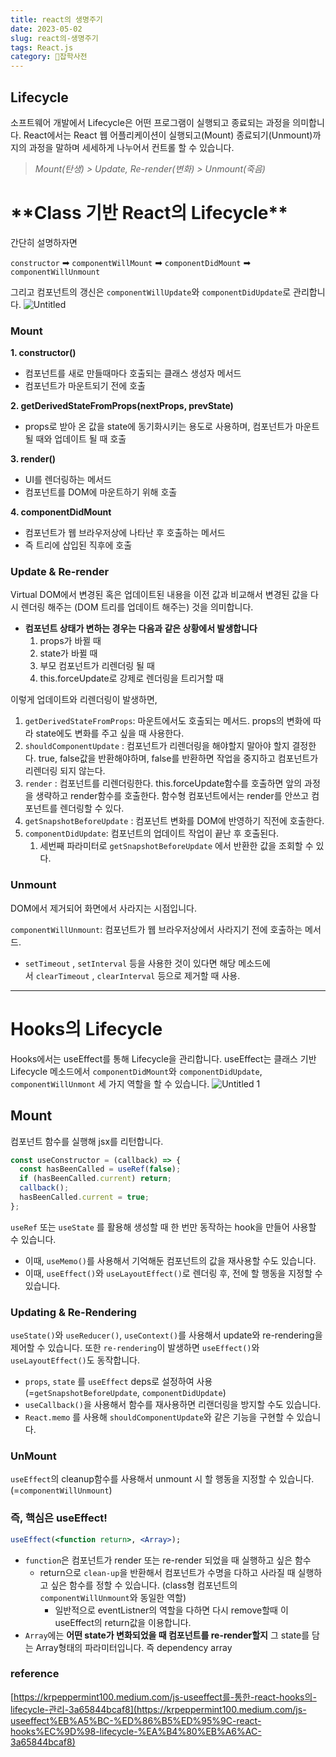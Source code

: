 ```yaml
---
title: react의 생명주기
date: 2023-05-02
slug: react의-생명주기
tags: React.js
category: 🙏잡학사전
---
```


## Lifecycle

소프트웨어 개발에서 Lifecycle은 어떤 프로그램이 실행되고 종료되는 과정을 의미합니다. React에서는 React 웹 어플리케이션이 실행되고(Mount) 종료되기(Unmount)까지의 과정을 말하며 세세하게 나누어서 컨트롤 할 수 있습니다.

> _Mount(탄생) > Update, Re-render(변화) > Unmount(죽음)_

# \***\*Class 기반 React의 Lifecycle\*\***

간단히 설명하자면

`constructor` ➡ `componentWillMount` ➡ `componentDidMount` ➡ `componentWillUnmount`

그리고 컴포넌트의 갱신은 `componentWillUpdate`와 `componentDidUpdate`로 관리합니다.
![Untitled](https://github.com/shyjnnn/shyjnnn.dev/assets/81355590/63011924-5bf8-4f8e-ace7-3595c9ab969b)

### Mount

**1. constructor()**

- 컴포넌트를 새로 만들때마다 호출되는 클래스 생성자 메서드
- 컴포넌트가 마운트되기 전에 호출

**2. getDerivedStateFromProps(nextProps, prevState)**

- props로 받아 온 값을 state에 동기화시키는 용도로 사용하며, 컴포넌트가 마운트될 때와 업데이트 될 때 호출

**3. render()**

- UI를 렌더링하는 메서드
- 컴포넌트를 DOM에 마운트하기 위해 호출

**4. componentDidMount**

- 컴포넌트가 웹 브라우저상에 나타난 후 호출하는 메서드
- 즉 트리에 삽입된 직후에 호출

### Update & Re-render

Virtual DOM에서 변경된 혹은 업데이트된 내용을 이전 값과 비교해서 변경된 값을 다시 렌더링 해주는 (DOM 트리를 업데이트 해주는) 것을 의미합니다.

- **컴포넌트 상태가 변하는 경우는 다음과 같은 상황에서 발생합니다**
  1. props가 바뀔 때
  2. state가 바뀔 때
  3. 부모 컴포넌트가 리렌더링 될 때
  4. this.forceUpdate로 강제로 렌더링을 트리거할 때

이렇게 업데이트와 리렌더링이 발생하면,

1. `getDerivedStateFromProps`: 마운트에서도 호출되는 메서드. props의 변화에 따라 state에도 변화를 주고 싶을 때 사용한다.
2. `shouldComponentUpdate` : 컴포넌트가 리렌더링을 해야할지 말아야 할지 결정한다. true, false값을 반환해야하며, false를 반환하면 작업을 중지하고 컴포넌트가 리렌더링 되지 않는다.
3. `render` : 컴포넌트를 리렌더링한다. this.forceUpdate함수를 호출하면 앞의 과정을 생략하고 render함수를 호출한다. 함수형 컴포넌트에서는 render를 안쓰고 컴포넌트를 렌더링할 수 있다.
4. `getSnapshotBeforeUpdate` : 컴포넌트 변화를 DOM에 반영하기 직전에 호출한다.
5. `componentDidUpdate`: 컴포넌트의 업데이트 작업이 끝난 후 호출된다.
   1. 세번째 파라미터로 `getSnapshotBeforeUpdate` 에서 반환한 값을 조회할 수 있다.

### Unmount

DOM에서 제거되어 화면에서 사라지는 시점입니다.

`componentWillUnmount`: 컴포넌트가 웹 브라우저상에서 사라지기 전에 호출하는 메서드.

- `setTimeout` , `setInterval` 등을 사용한 것이 있다면 해당 메소드에서 `clearTimeout` , `clearInterval` 등으로 제거할 때 사용.

---

# **Hooks의 Lifecycle**

Hooks에서는 useEffect를 통해 Lifecycle을 관리합니다. useEffect는 클래스 기반 Lifecycle 메소드에서 `componentDidMount`와 `componentDidUpdate`, `componentWillUnmont` 세 가지 역할을 할 수 있습니다.
![Untitled 1](https://github.com/shyjnnn/shyjnnn.dev/assets/81355590/36e29526-3586-460a-ad26-95dcbb403d57)

## Mount

컴포넌트 함수를 실행해 jsx를 리턴합니다.

```jsx
const useConstructor = (callback) => {
  const hasBeenCalled = useRef(false);
  if (hasBeenCalled.current) return;
  callback();
  hasBeenCalled.current = true;
};
```

`useRef` 또는 `useState` 를 활용해 생성할 때 한 번만 동작하는 hook을 만들어 사용할 수 있습니다.

- 이때, `useMemo()`를 사용해서 기억해둔 컴포넌트의 값을 재사용할 수도 있습니다.
- 이때, `useEffect()`와 `useLayoutEffect()`로 렌더링 후, 전에 할 행동을 지정할 수 있습니다.

### Updating & Re-Rendering

`useState()`와 `useReducer()`, `useContext()`를 사용해서 update와 re-rendering을 제어할 수 있습니다. 또한 `re-rendering`이 발생하면 `useEffect()`와 `useLayoutEffect()`도 동작합니다.

- `props`, `state` 를 `useEffect` deps로 설정하여 사용 (=`getSnapshotBeforeUpdate`, `componentDidUpdate`)
- `useCallback()`을 사용해서 함수를 재사용하면 리랜더링을 방지할 수도 있습니다.
- `React.memo` 를 사용해 `shouldComponentUpdate`와 같은 기능을 구현할 수 있습니다.

### UnMount

`useEffect`의 cleanup함수를 사용해서 unmount 시 할 행동을 지정할 수 있습니다. (=`componentWillUnmount`)

### 즉, 핵심은 useEffect!

```jsx
useEffect(<function return>, <Array>);
```

- `function`은 컴포넌트가 render 또는 re-render 되었을 때 실행하고 싶은 함수
  - return으로 `clean-up`을 반환해서 컴포넌트가 수명을 다하고 사라질 때 실행하고 싶은 함수를 정할 수 있습니다. (class형 컴포넌트의 `componentWillUnmount`와 동일한 역할)
    - 일반적으로 eventListner의 역할을 다하면 다시 remove할때 이 useEffect의 return값을 이용합니다.
- `Array`에는 **어떤 state가 변화되었을 때 컴포넌트를 re-render할지** 그 state를 담는 Array형태의 파라미터입니다. 즉 dependency array

### reference

[https://krpeppermint100.medium.com/js-useeffect를-통한-react-hooks의-lifecycle-관리-3a65844bcaf8](https://krpeppermint100.medium.com/js-useeffect%EB%A5%BC-%ED%86%B5%ED%95%9C-react-hooks%EC%9D%98-lifecycle-%EA%B4%80%EB%A6%AC-3a65844bcaf8)
